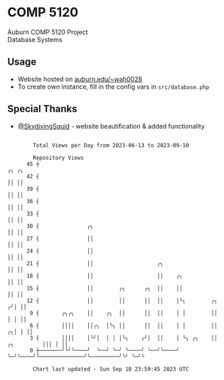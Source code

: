 # COMP 5120
Auburn COMP 5120 Project  
Database Systems

## Usage
- Website hosted on [auburn.edu/~wah0028](https://webhome.auburn.edu/~wah0028/)
- To create own instance, fill in the config vars in `src/database.php`

## Special Thanks
- [@SkydivingSquid](https://github.com/SkydivingSquid) - website beautification & added functionality

```

        Total Views per Day from 2023-06-13 to 2023-09-10

        Repository Views
      45 ┼                                                                                    ╭╮ ╭╮
      42 ┤                                                                                    ││ ││
      39 ┤                                                                                    ││ ││
      36 ┤                                                                                    ││ ││
      33 ┤                                                                                    ││ ││
      30 ┤               ╭╮                                                                   ││ ││
      27 ┤               ││                                                                   ││ ││
      24 ┤               ││                                                                   ││ ││
      21 ┤               ││                    ╭╮                                             ││ ││
      18 ┤               ││                    ││    ╭╮                                       ││ ││
      15 ┤               ││        ╭╮      ╭╮  ││    ││                                       ││ ││
      12 ┤               ││        ││      ││  ││    │╰╮        ╭╮                           ╭╯│ ││
       9 ┤       ╭╮╭╮    ││    ╭╮  ││      ││  ││    │ │        ││                           │ │ ││
       6 ┤       ││││    ││╭╮  │╰╮ ││      ││  ││    │ │        ││                         ╭╮│ │ ││
       3 ┤       ││││    │╰╯│  │ │ │╰╮    ╭╯│  ││    │ ╰╮ ╭╮    ││              ╭╮         │││ │ ││
       0 ┼───────╯╰╯╰────╯  ╰──╯ ╰─╯ ╰────╯ ╰──╯╰────╯  ╰─╯╰────╯╰──────────────╯╰─────────╯╰╯ ╰─╯╰

        Chart last updated - Sun Sep 10 23:59:45 2023 UTC
        
```
